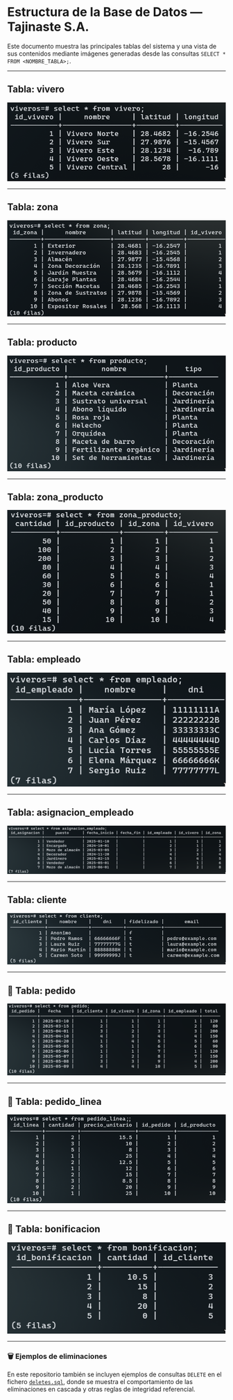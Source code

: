 # Estructura de la Base de Datos — Tajinaste S.A.

Este documento muestra las principales tablas del sistema y una vista de sus contenidos mediante imágenes generadas desde las consultas `SELECT * FROM <NOMBRE_TABLA>;`.


---

## Tabla: **vivero**
![vivero](./select_vivero.jpg)

---

## Tabla: **zona**
![zona](./select_zona.jpg)

---

## Tabla: **producto**
![producto](./select_producto.jpg)

---

## Tabla: **zona_producto**
![zona_producto](./select_zona_producto.jpg)

---

## Tabla: **empleado**
![empleado](./select_empleado.jpg)

---

## Tabla: **asignacion_empleado**
![asignacion_empleado](./select_asignacion_empleado.jpg)

---

## Tabla: **cliente**
![cliente](./select_cliente.jpg)

---
## 🧾 Tabla: **pedido**
![pedido](./select_pedido.jpg)

---

## 🧱 Tabla: **pedido_linea**
![pedido_linea](./select_pedido_linea.jpg)

---

## 🎁 Tabla: **bonificacion**
![bonificacion](./select_bonificacion.jpg)

---

### 🗑️ Ejemplos de eliminaciones
En este repositorio también se incluyen ejemplos de consultas `DELETE` en el fichero [`deletes.sql`](./deletes.sql), donde se muestra el comportamiento de las eliminaciones en cascada y otras reglas de integridad referencial.

